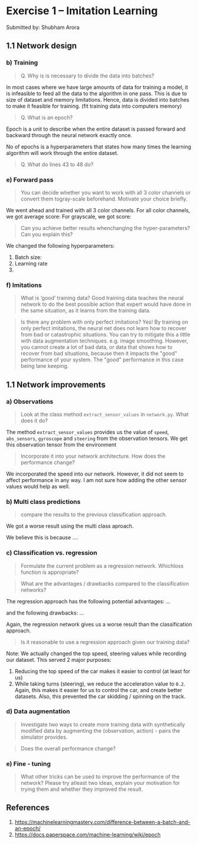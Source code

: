 # Exercise 1 – Imitation Learning
Submitted by: Shubham Arora

## 1.1 Network design

### b) Training
 > Q. Why is is necessary to divide the data into batches?
 
 In most cases where we have large amounts of data for training a model, it is infeasible to feed all the data to the algorithm in one pass. This is due to size of dataset and memory limitations. Hence, data is divided into batches to make it feasible for training. (fit training data into computers memory)

 > Q. What is an epoch?
 
 Epoch is a unit to describe when the entire dataset is passed forward and backward through the neural network exactly once.

 No of epochs is a hyperparameters that states how many times the learning algorithm will work through the entire dataset.

 > Q. What do lines 43 to 48 do?

### e) Forward pass
>  You can decide whether you want to work with all 3 color channels or convert them togray-scale beforehand.  Motivate your choice briefly.

We went ahead and trained with all 3 color channels.
For all color channels, we got average score:
For grayscale, we got score: 

> Can you achieve better results whenchanging the hyper-parameters?  Can you explain this?

We changed the following hyperparameters:
1. Batch size:
2. Learning rate
3. 

### f) Imitations
>  What is ‘good’ training data? 
Good training data teaches the neural network to do the best possible action that expert would have done in the same situation, as it learns from the training data.

> Is there any problem with only perfect imitations?
Yes! By training on only perfect imitations, the neural net does not learn how to recover from bad or catastrophic situations. 
You can try to mitigate this a little with data augmentation techniques. e.g. image smoothing.
However, you cannot create a lot of bad data, or data that shows how to recover from bad situations, because then it impacts the "good" performance of your system. The "good" performance in this case being lane keeping. 


## 1.1 Network improvements
### a) Observations
>Look  at  the  class  method `extract_sensor_values` in `network.py`. What  does  it  do?

The method `extract_sensor_values` provides us the value of `speed`, `abs_sensors`, `gyroscope` and `steering` from the observation tensors. We get this observation tensor from the environment 


>  Incorporate  it  into  your  network  architecture. How does the performance change?

We incorporated the speed into our network. However, it did not seem to affect performance in any way. I am not sure how adding the other sensor values would help as well.

### b) Multi class predictions
> compare the results to the previous classification approach.

We got a worse result using the multi class aproach.

We believe this is because ....

### c) Classification vs.  regression
> Formulate the current problem as a regression network.  Whichloss function is appropriate?


>  What are the advantages / drawbacks compared to the classification networks?

The regression approach has the following potential advantages:
...

and the following drawbacks:
...

Again, the regression network gives us a worse result than the classification approach.


>  Is it reasonable to use a regression approach given our training data?


Note: We actually changed the top speed, steering values while recording our dataset. This served 2 major purposes:
1. Reducing the top speed of the car makes it easier to control (at least for us)
2. While taking turns (steering), we reduce the acceleration value to `0.2`. Again, this makes it easier for us to control the car, and create better datasets. Also, this prevented the car skidding / spinning on the track.

### d) Data augmentation
>  Investigate two ways to create more training data with synthetically modified data by augmenting the (observation, action) - pairs the simulator provides. 


> Does the overall performance change?

### e) Fine - tuning
> What other tricks can be used to improve the performance of the network?  Please try atleast two ideas, explain your motivation for trying them and whether they improved the result.




## References
1. https://machinelearningmastery.com/difference-between-a-batch-and-an-epoch/
2. https://docs.paperspace.com/machine-learning/wiki/epoch


